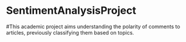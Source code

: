 # SentimentAnalysisProject
#This academic project aims understanding the polarity of comments to articles, previously classifying them based on topics.

